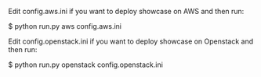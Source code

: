 Edit config.aws.ini if you want to deploy showcase on AWS and then run:

$ python run.py aws config.aws.ini

Edit config.openstack.ini if you want to deploy showcase on Openstack and then run:

$ python run.py openstack config.openstack.ini